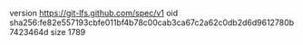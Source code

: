 version https://git-lfs.github.com/spec/v1
oid sha256:fe82e557193cbfe011bf4b78c00cab3ca67c2a62c0db2d6d9612780b7423464d
size 1789
